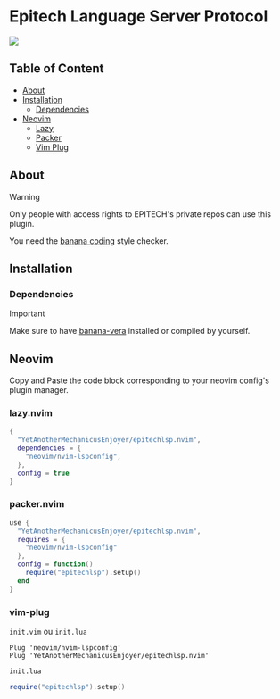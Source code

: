 # Epitech Language Server Protocol

<img src="https://cdn.discordapp.com/attachments/451371722428383236/1376180453018701974/Screenshot_20250525_144831.png?ex=6834636c&is=683311ec&hm=b4b918abc7b4303706841650ca07fc2754cf5f8eb1c6a63356b0cf8931bd4c50&" />

## Table of Content

- [About](#about)
- [Installation](#installation)
  * [Dependencies](#dependencies)
- [Neovim](#neovim)
  * [Lazy](#lazynvim)
  * [Packer](#packernvim)
  * [Vim Plug](#vim-plug)

## About

> [!WARNING]
> Only people with access rights to EPITECH's private repos can use this plugin.
>
> You need the [banana coding](https://github.com/Epitech/banana-coding-style-checker.git) style checker.

## Installation

### Dependencies

> [!IMPORTANT]
> Make sure to have [banana-vera](https://gist.github.com/Sigmanificient/6ef147920ad057ef6bcd9b057f81d83d) installed or compiled by yourself.

## Neovim

Copy and Paste the code block corresponding to your neovim config's plugin manager.

### lazy.nvim
```lua
{
  "YetAnotherMechanicusEnjoyer/epitechlsp.nvim",
  dependencies = {
    "neovim/nvim-lspconfig",
  },
  config = true
}
```

### packer.nvim
```lua
use {
  "YetAnotherMechanicusEnjoyer/epitechlsp.nvim",
  requires = {
    "neovim/nvim-lspconfig"
  },
  config = function()
    require("epitechlsp").setup()
  end
}
```

### vim-plug
`init.vim` ou `init.lua`
```vim
Plug 'neovim/nvim-lspconfig'
Plug 'YetAnotherMechanicusEnjoyer/epitechlsp.nvim'
```
`init.lua`
```lua
require("epitechlsp").setup()
```

